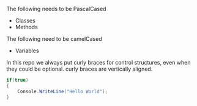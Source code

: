 ﻿The following needs to be PascalCased
- Classes
- Methods

The following need to be camelCased
- Variables

In this repo we always put curly braces for control structures, even when they
could be optional. curly braces are vertically aligned.
```csharp
if(true)
{
	Console.WriteLine("Hello World");
}
```